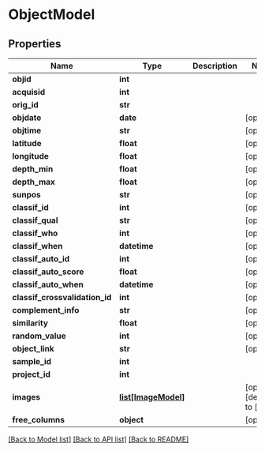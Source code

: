 # ObjectModel


## Properties
Name | Type | Description | Notes
------------ | ------------- | ------------- | -------------
**objid** | **int** |  | 
**acquisid** | **int** |  | 
**orig_id** | **str** |  | 
**objdate** | **date** |  | [optional] 
**objtime** | **str** |  | [optional] 
**latitude** | **float** |  | [optional] 
**longitude** | **float** |  | [optional] 
**depth_min** | **float** |  | [optional] 
**depth_max** | **float** |  | [optional] 
**sunpos** | **str** |  | [optional] 
**classif_id** | **int** |  | [optional] 
**classif_qual** | **str** |  | [optional] 
**classif_who** | **int** |  | [optional] 
**classif_when** | **datetime** |  | [optional] 
**classif_auto_id** | **int** |  | [optional] 
**classif_auto_score** | **float** |  | [optional] 
**classif_auto_when** | **datetime** |  | [optional] 
**classif_crossvalidation_id** | **int** |  | [optional] 
**complement_info** | **str** |  | [optional] 
**similarity** | **float** |  | [optional] 
**random_value** | **int** |  | [optional] 
**object_link** | **str** |  | [optional] 
**sample_id** | **int** |  | 
**project_id** | **int** |  | 
**images** | [**list[ImageModel]**](ImageModel.md) |  | [optional] [default to []]
**free_columns** | **object** |  | [optional] 

[[Back to Model list]](../README.md#documentation-for-models) [[Back to API list]](../README.md#documentation-for-api-endpoints) [[Back to README]](../README.md)


